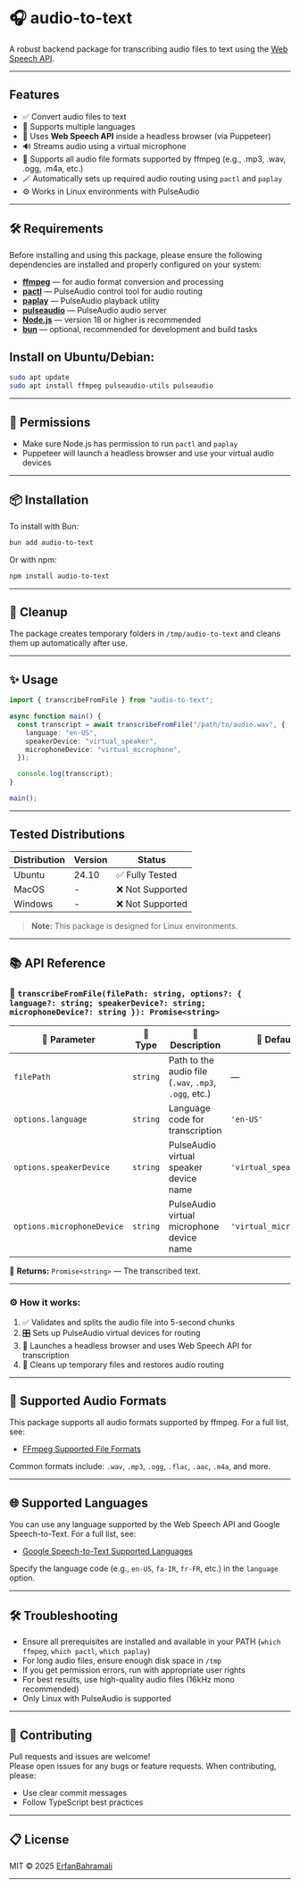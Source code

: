 # 🎧 audio-to-text

A robust backend package for transcribing audio files to text using the [Web Speech API](https://developer.mozilla.org/en-US/docs/Web/API/Web_Speech_API).

---

## Features

- ✅ Convert audio files to text
- 🎤 Supports multiple languages
- 🧠 Uses **Web Speech API** inside a headless browser (via Puppeteer)
- 🔊 Streams audio using a virtual microphone
- 💾 Supports all audio file formats supported by ffmpeg (e.g., .mp3, .wav, .ogg, .m4a, etc.)
- 🪄 Automatically sets up required audio routing using `pactl` and `paplay`
- ⚙️ Works in Linux environments with PulseAudio

---

## 🛠 Requirements

Before installing and using this package, please ensure the following dependencies are installed and properly configured on your system:

- [**ffmpeg**](https://ffmpeg.org/) — for audio format conversion and processing
- [**pactl**](https://freedesktop.org/software/pulseaudio/pulseaudio-docs/html/pactl.html) — PulseAudio control tool for audio routing
- [**paplay**](https://freedesktop.org/software/pulseaudio/pulseaudio-docs/html/paplay.html) — PulseAudio playback utility
- [**pulseaudio**](https://www.freedesktop.org/wiki/Software/PulseAudio/) — PulseAudio audio server
- [**Node.js**](https://nodejs.org/) — version 18 or higher is recommended
- [**bun**](https://bun.sh/) — optional, recommended for development and build tasks


## Install on Ubuntu/Debian:

```zsh
sudo apt update
sudo apt install ffmpeg pulseaudio-utils pulseaudio
```

---

## 🔐 Permissions

- Make sure Node.js has permission to run `pactl` and `paplay`
- Puppeteer will launch a headless browser and use your virtual audio devices

---


## 📦 Installation

To install with Bun:

```bash
bun add audio-to-text
```

Or with npm:

```bash
npm install audio-to-text
```

---

## 🧼 Cleanup

The package creates temporary folders in `/tmp/audio-to-text` and cleans them up automatically after use.

---

## ✨ Usage

```typescript
import { transcribeFromFile } from "audio-to-text";

async function main() {
  const transcript = await transcribeFromFile("/path/to/audio.wav", {
    language: "en-US",
    speakerDevice: "virtual_speaker",
    microphoneDevice: "virtual_microphone",
  });

  console.log(transcript);
}

main();
```

---

## Tested Distributions

| Distribution | Version | Status           |
| ------------ | ------- | ---------------- |
| Ubuntu       | 24.10   | ✅ Fully Tested  |
| MacOS        | -       | ❌ Not Supported |
| Windows      | -       | ❌ Not Supported |

> **Note:** This package is designed for Linux environments.

---

## 📚 API Reference

### 🧠 `transcribeFromFile(filePath: string, options?: { language?: string; speakerDevice?: string; microphoneDevice?: string }): Promise<string>`

| 🧩 Parameter               | 📝 Type   | 📖 Description                                          | 🧵 Default             |
| -------------------------- | -------- | ------------------------------------------------------ | ---------------------- |
| `filePath`                 | `string` | Path to the audio file (`.wav`, `.mp3`, `.ogg`, etc.) | —                      |
| `options.language`         | `string` | Language code for transcription                       | `'en-US'`              |
| `options.speakerDevice`    | `string` | PulseAudio virtual speaker device name                | `'virtual_speaker'`    |
| `options.microphoneDevice` | `string` | PulseAudio virtual microphone device name             | `'virtual_microphone'` |

🔁 **Returns:** `Promise<string>` — The transcribed text.

---

### ⚙️ How it works:

1. ✅ Validates and splits the audio file into 5-second chunks
2. 🎛 Sets up PulseAudio virtual devices for routing
3. 🧭 Launches a headless browser and uses Web Speech API for transcription
4. 🧹 Cleans up temporary files and restores audio routing

---

## 🎵 Supported Audio Formats

This package supports all audio formats supported by ffmpeg. For a full list, see:

- [FFmpeg Supported File Formats](https://ffmpeg.org/general.html#File-Formats)

Common formats include: `.wav`, `.mp3`, `.ogg`, `.flac`, `.aac`, `.m4a`, and more.

---

## 🌐 Supported Languages

You can use any language supported by the Web Speech API and Google Speech-to-Text. For a full list, see:

- [Google Speech-to-Text Supported Languages](https://cloud.google.com/speech-to-text/docs/speech-to-text-supported-languages)

Specify the language code (e.g., `en-US`, `fa-IR`, `fr-FR`, etc.) in the `language` option.

---


## 🛠️ Troubleshooting

- Ensure all prerequisites are installed and available in your PATH (`which ffmpeg`, `which pactl`, `which paplay`)
- For long audio files, ensure enough disk space in `/tmp`
- If you get permission errors, run with appropriate user rights
- For best results, use high-quality audio files (16kHz mono recommended)
- Only Linux with PulseAudio is supported

---

## 💬 Contributing

Pull requests and issues are welcome!<br>
Please open issues for any bugs or feature requests.
When contributing, please:

- Use clear commit messages
- Follow TypeScript best practices

---

## 📋 License

MIT © 2025 [ErfanBahramali](https://github.com/ErfanBahramali)

---
